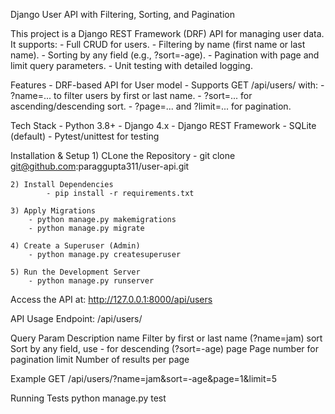 Django User API with Filtering, Sorting, and Pagination

This project is a Django REST Framework (DRF) API for managing user data. It supports:
    - Full CRUD for users.
    - Filtering by name (first name or last name).
    - Sorting by any field (e.g., ?sort=-age).
    - Pagination with page and limit query parameters.
    - Unit testing with detailed logging.

Features
    - DRF-based API for User model
    - Supports GET /api/users/ with:
        - ?name=... to filter users by first or last name.
        - ?sort=... for ascending/descending sort.
        - ?page=... and ?limit=... for pagination.

Tech Stack
    - Python 3.8+
    - Django 4.x
    - Django REST Framework
    - SQLite (default)
    - Pytest/unittest for testing

Installation & Setup
    1) CLone the Repository
            - git clone git@github.com:paraggupta311/user-api.git

    2) Install Dependencies
            - pip install -r requirements.txt
    
    3) Apply Migrations
        - python manage.py makemigrations
        - python manage.py migrate

    4) Create a Superuser (Admin)
        - python manage.py createsuperuser

    5) Run the Development Server
        - python manage.py runserver

Access the API at: http://127.0.0.1:8000/api/users

API Usage
Endpoint: /api/users/

Query Param	                    Description
name	                        Filter by first or last name (?name=jam)
sort	                        Sort by any field, use - for descending (?sort=-age)
page	                        Page number for pagination
limit	                        Number of results per page

Example
GET /api/users/?name=jam&sort=-age&page=1&limit=5

Running Tests
python manage.py test


